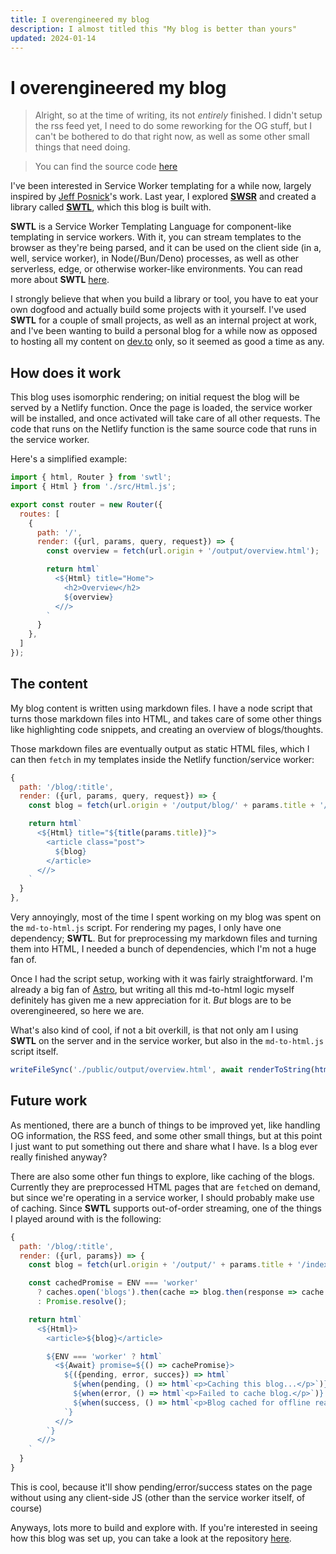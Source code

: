 ```yaml
---
title: I overengineered my blog
description: I almost titled this "My blog is better than yours"
updated: 2024-01-14
---
```


# I overengineered my blog

> Alright, so at the time of writing, its not _entirely_ finished. I didn't setup the rss feed yet, I need to do some reworking for the OG stuff, but I can't be bothered to do that right now, as well as some other small things that need doing.

> You can find the source code [here](https://github.com/thepassle/blog)

I've been interested in Service Worker templating for a while now, largely inspired by [Jeff Posnick](https://jeffy.info/)'s work. Last year, I explored **[SWSR](/definitions#swsr)** and created a library called **[SWTL](https://github.com/thepassle/swtl)**, which this blog is built with.

**SWTL** is a Service Worker Templating Language for component-like templating in service workers. With it, you can stream templates to the browser as they're being parsed, and it can be used on the client side (in a, well, service worker), in Node(/Bun/Deno) processes, as well as other serverless, edge, or otherwise worker-like environments. You can read more about **SWTL** [here](/blog/service-worker-templating-language-(swtl)/).

I strongly believe that when you build a library or tool, you have to eat your own dogfood and actually build some projects with it yourself. I've used **SWTL** for a couple of small projects, as well as an internal project at work, and I've been wanting to build a personal blog for a while now as opposed to hosting all my content on [dev.to](https://dev.to/thepassle) only, so it seemed as good a time as any.

## How does it work

This blog uses isomorphic rendering; on initial request the blog will be served by a Netlify function. Once the page is loaded, the service worker will be installed, and once activated will take care of all other requests. The code that runs on the Netlify function is the same source code that runs in the service worker.

Here's a simplified example:

```js
import { html, Router } from 'swtl';
import { Html } from './src/Html.js';

export const router = new Router({
  routes: [
    {
      path: '/',
      render: ({url, params, query, request}) => { 
        const overview = fetch(url.origin + '/output/overview.html');

        return html`
          <${Html} title="Home">
            <h2>Overview</h2>
            ${overview}
          <//>
        `
      }
    },
  ]
});
```

## The content

My blog content is written using markdown files. I have a node script that turns those markdown files into HTML, and takes care of some other things like highlighting code snippets, and creating an overview of blogs/thoughts.

Those markdown files are eventually output as static HTML files, which I can then `fetch` in my templates inside the Netlify function/service worker:

```js
{
  path: '/blog/:title',
  render: ({url, params, query, request}) => {
    const blog = fetch(url.origin + '/output/blog/' + params.title + '/index.html');

    return html`
      <${Html} title="${title(params.title)}">
        <article class="post">
          ${blog}
        </article>
      <//>
    `
  }
},
```

Very annoyingly, most of the time I spent working on my blog was spent on the `md-to-html.js` script. For rendering my pages, I only have one dependency; **SWTL**. But for preprocessing my markdown files and turning them into HTML, I needed a bunch of dependencies, which I'm not a huge fan of.

Once I had the script setup, working with it was fairly straightforward. I'm already a big fan of [Astro](https://astro.build/), but writing all this md-to-html logic myself definitely has given me a new appreciation for it. _But_ blogs are to be overengineered, so here we are.

What's also kind of cool, if not a bit overkill, is that not only am I using **SWTL** on the server and in the service worker, but also in the `md-to-html.js` script itself.

```js
writeFileSync('./public/output/overview.html', await renderToString(html`<ul>${overview}</ul>`));
```

## Future work

As mentioned, there are a bunch of things to be improved yet, like handling OG information, the RSS feed, and some other small things, but at this point I just want to put something out there and share what I have. Is a blog ever really finished anyway?

There are also some other fun things to explore, like caching of the blogs. Currently they are preprocessed HTML pages that are `fetch`ed on demand, but since we're operating in a service worker, I should probably make use of caching. Since **SWTL** supports out-of-order streaming, one of the things I played around with is the following:

```js
{
  path: '/blog/:title',
  render: ({url, params}) => {
    const blog = fetch(url.origin + '/output/' + params.title + '/index.html');

    const cachedPromise = ENV === 'worker'
      ? caches.open('blogs').then(cache => blog.then(response => cache.put(url, response.clone())))
      : Promise.resolve();

    return html`
      <${Html}>
        <article>${blog}</article>

        ${ENV === 'worker' ? html`
          <${Await} promise=${() => cachePromise}>
            ${({pending, error, succes}) => html`
              ${when(pending, () => html`<p>Caching this blog...</p>`)}
              ${when(error, () => html`<p>Failed to cache blog.</p>`)}
              ${when(success, () => html`<p>Blog cached for offline reading pleasure.</p>`)}
            `}
          <//>
        `}
      <//>
    `
  }
}
```

This is cool, because it'll show pending/error/success states on the page without using any client-side JS (other than the service worker itself, of course)

Anyways, lots more to build and explore with. If you're interested in seeing how this blog was set up, you can take a look at the repository [here](https://github.com/thepassle/blog).